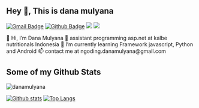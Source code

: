 ## Hey 👋, This is dana mulyana
[![Gmail Badge](https://img.shields.io/badge/-ngoding.danamulyana@gmail.com-c14438?style=flat&logo=Gmail&logoColor=white&link=mailto:ngoding.danamulyana@gmail.com)](mailto:ngoding.danamulyana@gmail.com)
[![Github Badge](https://img.shields.io/badge/-danamulyana-grey?style=flat&logo=github&logoColor=white&link=https://github.com/danamulyana/)](https://www.github.com/danamulyana/)
<a href="https://www.linkedin.com/in/dana-mulyana-a30699163/"><img src="https://img.shields.io/badge/dana_mulyana-0077B5?style=for-the-badge&logo=linkedin&logoColor=white"></a>
<a href="https://www.buymeacoffee.com/danamulyana"><img src="https://img.shields.io/badge/Buy_Me_A_Coffee-FFDD00?style=for-the-badge&logo=buy-me-a-coffee&logoColor=black"></a>
<p align='left'>👋 Hi, I’m Dana Mulyana
👀 assistant programming asp.net at kalbe nutritionals Indonesia
🌱 I’m currently learning Framework javascript, Python and Android
📫 contact me at ngoding.danamulyana@gmail.com
</p>

## Some of my Github Stats
<p align=left> <img src=https://komarev.com/ghpvc/?username=danamulyana alt=danamulyana /> </p>

[![Github stats](https://github-readme-stats.vercel.app/api?username=danamulyana&show_icons=true&include_all_commits=true)](https://github.com/danamulyana/github-readme-stats)
[![Top Langs](https://github-readme-stats.vercel.app/api/top-langs/?username=danamulyana&layout=compact)](https://github.com/danamulyana/github-readme-stats)
